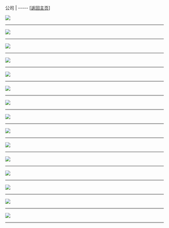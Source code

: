 
公司   | ----- [[返回主页](mainMd.md)]


![](../02_ad/公司/mileStone_01.jpg)

---
![](../02_ad/公司/mileStone_02.jpg)

---
![](../02_ad/公司/mileStone_03.jpg)

---
![](../02_ad/公司/mileStone_04.jpg)

---
![](../02_ad/公司/mileStone_05.jpg)

---
![](../02_ad/公司/mileStone_06.jpg)

---
![](../02_ad/公司/mileStone_07.jpg)

---
![](../02_ad/公司/mileStone_08.jpg)

---
![](../02_ad/公司/mileStone_09.jpg)

---
![](../02_ad/公司/mileStone_10.jpg)

---
![](../02_ad/公司/mileStone_11.jpg)

---
![](../02_ad/公司/mileStone_12.jpg)

---
![](../02_ad/公司/mileStone_13.jpg)

---
![](../02_ad/公司/mileStone_14.jpg)

---
![](../02_ad/公司/mileStone_15.jpg)

---
